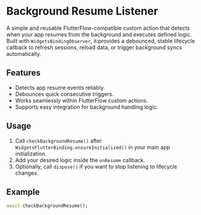 # Background Resume Listener

A simple and reusable FlutterFlow-compatible custom action that detects when your app resumes from the background and executes defined logic.  
Built with `WidgetsBindingObserver`, it provides a debounced, stable lifecycle callback to refresh sessions, reload data, or trigger background syncs automatically.

## Features
- Detects app resume events reliably.
- Debounces quick consecutive triggers.
- Works seamlessly within FlutterFlow custom actions.
- Supports easy integration for background handling logic.

## Usage
1. Call `checkBackgroundResume()` after `WidgetsFlutterBinding.ensureInitialized()` in your main app initialization.
2. Add your desired logic inside the `onResume` callback.
3. Optionally, call `dispose()` if you want to stop listening to lifecycle changes.

## Example
```dart
await checkBackgroundResume();
